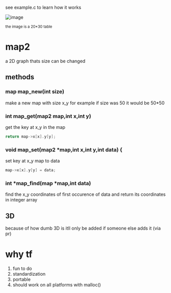 see example.c to learn how it works

![image](https://user-images.githubusercontent.com/67511181/194120597-4979e220-d42b-49c0-91f4-a0052775d499.png)

<small>the image is a 20*30 table</small>
# map2

a 2D graph thats size can be changed

## methods

### map map_new(int size)
make a new map with size x_y for example if size was 50 it would be 50*50

### int map_get(map2 map,int x,int y)
get the key at x_y in the map
```c
return map->x[x].y[y];
```
### void map_set(map2 *map,int x,int y,int data) {
set key at x_y map to data
```c
map->x[x].y[y] = data;
```
### int *map_find(map *map,int data)
find the x_y coordinates of first occurence of data and return its coordinates in integer array

## 3D
because of how dumb 3D is itll only be added if someone else adds it (via pr)

# why tf
1. fun to do
2. standardization
3. portable
4. should work on all platforms with malloc()
